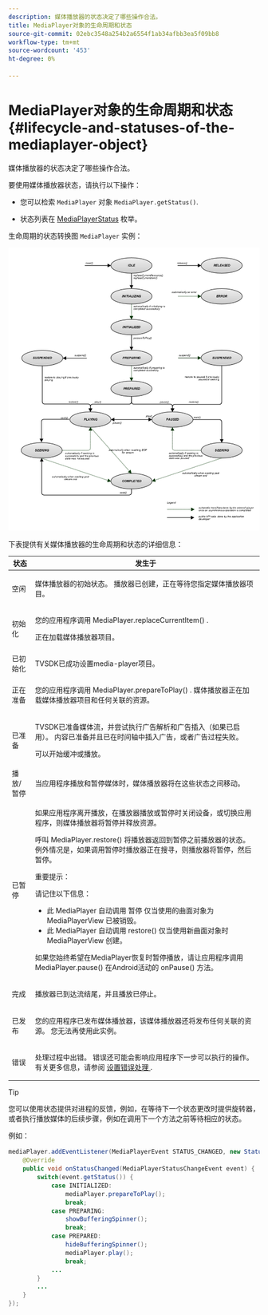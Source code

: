 ```yaml
---
description: 媒体播放器的状态决定了哪些操作合法。
title: MediaPlayer对象的生命周期和状态
source-git-commit: 02ebc3548a254b2a6554f1ab34afbb3ea5f09bb8
workflow-type: tm+mt
source-wordcount: '453'
ht-degree: 0%

---
```


# MediaPlayer对象的生命周期和状态{#lifecycle-and-statuses-of-the-mediaplayer-object}

媒体播放器的状态决定了哪些操作合法。

要使用媒体播放器状态，请执行以下操作：

* 您可以检索 `MediaPlayer` 对象 `MediaPlayer.getStatus()`.

* 状态列表在 [MediaPlayerStatus](https://help.adobe.com/en_US/primetime/api/psdk/javadoc_2.5/com/adobe/mediacore/MediaPlayerStatus.html) 枚举。

生命周期的状态转换图 `MediaPlayer` 实例：

<!--<a id="fig_A6425F24C7734DC681D992859D2A6743"></a>-->

![](assets/media_player_statuses.png)

下表提供有关媒体播放器的生命周期和状态的详细信息：

<table id="table_82757A0043EB4AACA474E6B30326A6B7"> 
 <thead> 
  <tr> 
   <th colname="col1" class="entry"> 状态 </th> 
   <th colname="col2" class="entry"> 发生于 </th> 
  </tr> 
 </thead>
 <tbody> 
  <tr> 
   <td colname="col1"> 空闲 </td> 
   <td colname="col2"> <p>媒体播放器的初始状态。 播放器已创建，正在等待您指定媒体播放器项目。 </p> </td> 
  </tr> 
  <tr> 
   <td colname="col1"> 初始化 </td> 
   <td colname="col2"> <p>您的应用程序调用 <span class="codeph"> MediaPlayer.replaceCurrentItem() </span>. </p> <p>正在加载媒体播放器项目。 </p> </td> 
  </tr> 
  <tr> 
   <td colname="col1"> 已初始化 </td> 
   <td colname="col2"> <p>TVSDK已成功设置media-player项目。 </p> </td> 
  </tr> 
  <tr> 
   <td colname="col1"> 正在准备 </td> 
   <td colname="col2"> <p>您的应用程序调用 <span class="codeph"> MediaPlayer.prepareToPlay() </span>. 媒体播放器正在加载媒体播放器项目和任何关联的资源。 </p> </td> 
  </tr> 
  <tr> 
   <td colname="col1"> 已准备 </td> 
   <td colname="col2"> <p>TVSDK已准备媒体流，并尝试执行广告解析和广告插入（如果已启用）。 内容已准备并且已在时间轴中插入广告，或者广告过程失败。 </p> <p>可以开始缓冲或播放。 </p> </td> 
  </tr> 
  <tr> 
   <td colname="col1"> 播放/暂停 </td> 
   <td colname="col2"> <p>当应用程序播放和暂停媒体时，媒体播放器将在这些状态之间移动。 </p> </td> 
  </tr> 
  <tr> 
   <td colname="col1"> 已暂停 </td> 
   <td colname="col2"> <p>如果应用程序离开播放，在播放器播放或暂停时关闭设备，或切换应用程序，则媒体播放器将暂停并释放资源。 </p> <p>呼叫 <span class="codeph"> MediaPlayer.restore() </span> 将播放器返回到暂停之前播放器的状态。 例外情况是，如果调用暂停时播放器正在搜寻，则播放器将暂停，然后暂停。 </p> <p>重要提示：  <p>请记住以下信息： 
      <ul id="ul_1B21668994D1474AAA0BE839E0D69B00"> 
       <li id="li_08459A3AB03C45588D73FA162C27A56C">此 <span class="codeph"> MediaPlayer </span> 自动调用 <span class="codeph"> 暂停 </span> 仅当使用的曲面对象为 <span class="codeph"> MediaPlayerView </span> 已被销毁。 </li> 
       <li id="li_B9926AA2E7B9441490F37D24AE2678A1">此 <span class="codeph"> MediaPlayer </span> 自动调用 <span class="codeph"> restore() </span> 仅当使用新曲面对象时 <span class="codeph"> MediaPlayerView </span> 创建。 </li> 
      </ul> </p> </p> <p>如果您始终希望在MediaPlayer恢复时暂停播放，请让应用程序调用 <span class="codeph"> MediaPlayer.pause() </span> 在Android活动的 <span class="codeph"> onPause() </span> 方法。 </p> </td> 
  </tr> 
  <tr> 
   <td colname="col1"> 完成 </td> 
   <td colname="col2"> <p>播放器已到达流结尾，并且播放已停止。 </p> </td> 
  </tr> 
  <tr> 
   <td colname="col1"> 已发布 </td> 
   <td colname="col2"> <p>您的应用程序已发布媒体播放器，该媒体播放器还将发布任何关联的资源。 您无法再使用此实例。 </p> </td> 
  </tr> 
  <tr> 
   <td colname="col1"> 错误 </td> 
   <td colname="col2"> <p>处理过程中出错。 错误还可能会影响应用程序下一步可以执行的操作。 有关更多信息，请参阅 <a href="../../../tvsdk-3x-android-prog/android-3x-content-playback-options-android2/android-3x-error-handling-set-up.md" format="dita" scope="local"> 设置错误处理 </a>. </p> </td> 
  </tr> 
 </tbody> 
</table>

>[!TIP]
>
>您可以使用状态提供对进程的反馈，例如，在等待下一个状态更改时提供旋转器，或者执行播放媒体的后续步骤，例如在调用下一个方法之前等待相应的状态。

例如：

```java
mediaPlayer.addEventListener(MediaPlayerEvent STATUS_CHANGED, new StatusChangeEventListener() { 
    @Override  
    public void onStatusChanged(MediaPlayerStatusChangeEvent event) { 
        switch(event.getStatus()) { 
            case INITIALIZED: 
                mediaPlayer.prepareToPlay(); 
                break; 
            case PREPARING: 
                showBufferingSpinner(); 
                break; 
            case PREPARED: 
                hideBufferingSpinner(); 
                mediaPlayer.play(); 
                break; 
            ...                
        } 
        ... 
    } 
}); 
```
